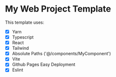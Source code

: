 # My Web Project Template

This template uses:
 - [x] Yarn
 - [x] Typescript
 - [x] React
 - [x] Tailwind
 - [x] Absolute Paths ('@/components/MyComponent')
 - [x] Vite
 - [x] Github Pages Easy Deployment
 - [x] Eslint
